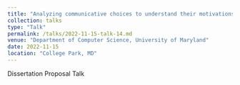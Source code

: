 ```yaml
---
title: "Analyzing communicative choices to understand their motivations, context-based variation, and social consequences"
collection: talks
type: "Talk"
permalink: /talks/2022-11-15-talk-14.md
venue: "Department of Computer Science, University of Maryland"
date: 2022-11-15
location: "College Park, MD"
---
```


Dissertation Proposal Talk
